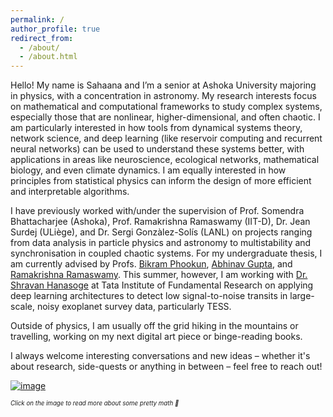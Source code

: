 ```yaml
---
permalink: /
author_profile: true
redirect_from: 
  - /about/
  - /about.html
---
```


Hello! My name is Sahaana and I’m a senior at Ashoka University majoring in physics, with a concentration in astronomy. My research interests focus on mathematical and computational frameworks to study complex systems, especially those that are nonlinear, higher-dimensional, and often chaotic.  I am particularly interested in how tools from dynamical systems theory, network science, and deep learning (like reservoir computing and recurrent neural networks) can be used to understand these systems better, with applications in areas like neuroscience, ecological networks, mathematical biology, and even climate dynamics. I am equally interested in how principles from statistical physics can inform the design of more efficient and interpretable algorithms.  

I have previously worked with/under the supervision of Prof. Somendra Bhattacharjee (Ashoka), Prof. Ramakrishna Ramaswamy (IIT-D), Dr. Jean Surdej (ULiège), and Dr. Sergi Gonzàlez-Solís (LANL) on projects ranging from data analysis in particle physics and astronomy to multistability and synchronisation in coupled chaotic systems. For my undergraduate thesis, I am currently advised by Profs. [Bikram Phookun](https://www.ashoka.edu.in/profile/bikram-phookun/), [Abhinav Gupta](https://www.ststephens.edu/department-of-physics/dr-abhinav-gupta/), and [Ramakrishna Ramaswamy](https://ramramaswamy.org). This summer, however, I am working with [Dr. Shravan Hanasoge](https://www.tifr.res.in/seismo/people.html) at Tata Institute of Fundamental Research on applying deep learning architectures to detect low signal-to-noise transits in large-scale, noisy exoplanet survey data, particularly TESS.

Outside of physics, I am usually off the grid hiking in the mountains or travelling, working on my next digital art piece or binge-reading books.

I always welcome interesting conversations and new ideas – whether it's about research, side-quests or anything in between – feel free to reach out!

[![image](https://github.com/user-attachments/assets/2fd0d337-d41b-41b5-b2b0-ca7f4547a6c3)](https://en.wikipedia.org/wiki/Koch_snowflake)

<sup><sub>*Click on the image to read more about some pretty math 🔎*</sub></sup>
